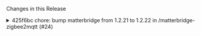 Changes in this Release

<details><summary>425f6bc chore: bump matterbridge from 1.2.21 to 1.2.22 in /matterbridge-zigbee2mqtt (#24)</summary>
chore: bump matterbridge from 1.2.21 to 1.2.22 in /matterbridge-zigbee2mqtt (#24)

[//]: # (dependabot-start)
⚠️  **Dependabot is rebasing this PR** ⚠️ 

Rebasing might not happen immediately, so don't worry if this takes some
time.

Note: if you make any changes to this PR yourself, they will take
precedence over the rebase.

---

[//]: # (dependabot-end)

Bumps [matterbridge](https://github.com/Luligu/matterbridge) from 1.2.21
to 1.2.22.
<details>
<summary>Release notes</summary>
<p><em>Sourced from <a
href="https://github.com/Luligu/matterbridge/releases">matterbridge's
releases</a>.</em></p>
<blockquote>
<h2>Release 1.2.22</h2>
<h2>[1.2.22] - 2024-06-04</h2>
<h3>Changed</h3>
<ul>
<li>[matterbridge]: Updated dependencies</li>
<li>[matterbridge]: Default config and schema for the new plugin
matterbridge-shelly</li>
</ul>
<!-- raw HTML omitted -->
</blockquote>
</details>
<details>
<summary>Changelog</summary>
<p><em>Sourced from <a
href="https://github.com/Luligu/matterbridge/blob/main/CHANGELOG.md">matterbridge's
changelog</a>.</em></p>
<blockquote>
<h2>[1.2.22] - 2024-06-04</h2>
<h3>Changed</h3>
<ul>
<li>[matterbridge]: Updated dependencies</li>
<li>[matterbridge]: Default config and schema for the new plugin
matterbridge-shelly</li>
</ul>
<!-- raw HTML omitted -->
</blockquote>
</details>
<details>
<summary>Commits</summary>
<ul>
<li><a
href="https://github.com/Luligu/matterbridge/commit/57821768bcba4cf62c00f04ca747324052bc4d06"><code>5782176</code></a>
Merge pull request <a
href="https://redirect.github.com/Luligu/matterbridge/issues/43">#43</a>
from Luligu/dev</li>
<li><a
href="https://github.com/Luligu/matterbridge/commit/ecc36b178f7cae9e08c9f61d10cb2d98b26f980e"><code>ecc36b1</code></a>
1.2.22</li>
<li><a
href="https://github.com/Luligu/matterbridge/commit/46143d596ce6050026e2864919ad86646caa78bb"><code>46143d5</code></a>
Release 1.2.22</li>
<li><a
href="https://github.com/Luligu/matterbridge/commit/47d870d75b7abc55b58e160403d1b8cba0816a69"><code>47d870d</code></a>
Update readme</li>
<li><a
href="https://github.com/Luligu/matterbridge/commit/609c1fbb879f6829ed01555316c78a5c27148254"><code>609c1fb</code></a>
Merge pull request <a
href="https://redirect.github.com/Luligu/matterbridge/issues/41">#41</a>
from Luligu/dev</li>
<li><a
href="https://github.com/Luligu/matterbridge/commit/9c80df1f446a6e73e27d30a8282e30b8699c81b2"><code>9c80df1</code></a>
Removed update of npm from dockerfile</li>
<li><a
href="https://github.com/Luligu/matterbridge/commit/ef6048ee86a969473dded0d882101b05675ccc3d"><code>ef6048e</code></a>
Release 1.2.21</li>
<li>See full diff in <a
href="https://github.com/Luligu/matterbridge/compare/1.2.21...1.2.22">compare
view</a></li>
</ul>
</details>
<br />


[![Dependabot compatibility
score](https://dependabot-badges.githubapp.com/badges/compatibility_score?dependency-name=matterbridge&package-manager=npm_and_yarn&previous-version=1.2.21&new-version=1.2.22)](https://docs.github.com/en/github/managing-security-vulnerabilities/about-dependabot-security-updates#about-compatibility-scores)

Dependabot will resolve any conflicts with this PR as long as you don't
alter it yourself. You can also trigger a rebase manually by commenting
`@dependabot rebase`.

[//]: # (dependabot-automerge-start)
[//]: # (dependabot-automerge-end)

---

<details>
<summary>Dependabot commands and options</summary>
<br />

You can trigger Dependabot actions by commenting on this PR:
- `@dependabot rebase` will rebase this PR
- `@dependabot recreate` will recreate this PR, overwriting any edits
that have been made to it
- `@dependabot merge` will merge this PR after your CI passes on it
- `@dependabot squash and merge` will squash and merge this PR after
your CI passes on it
- `@dependabot cancel merge` will cancel a previously requested merge
and block automerging
- `@dependabot reopen` will reopen this PR if it is closed
- `@dependabot close` will close this PR and stop Dependabot recreating
it. You can achieve the same result by closing it manually
- `@dependabot show <dependency name> ignore conditions` will show all
of the ignore conditions of the specified dependency
- `@dependabot ignore this major version` will close this PR and stop
Dependabot creating any more for this major version (unless you reopen
the PR or upgrade to it yourself)
- `@dependabot ignore this minor version` will close this PR and stop
Dependabot creating any more for this minor version (unless you reopen
the PR or upgrade to it yourself)
- `@dependabot ignore this dependency` will close this PR and stop
Dependabot creating any more for this dependency (unless you reopen the
PR or upgrade to it yourself)


</details>

Signed-off-by: dependabot[bot] <support@github.com>
Co-authored-by: dependabot[bot] <49699333+dependabot[bot]@users.noreply.github.com></details>